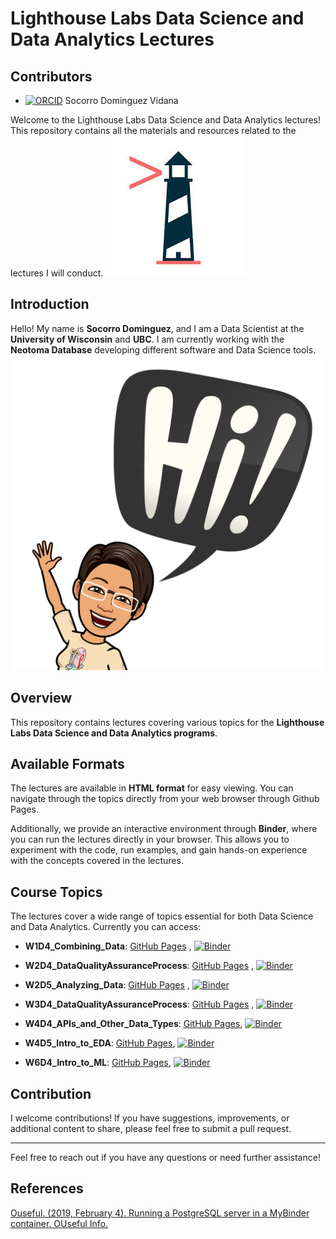 # Lighthouse Labs Data Science and Data Analytics Lectures

## Contributors

- [![ORCID](https://img.shields.io/badge/orcid-0000--0002--7926--4935-brightgreen.svg)](https://orcid.org/0000-0002-7926-4935) Socorro Dominguez Vidana

Welcome to the Lighthouse Labs Data Science and Data Analytics lectures! This repository contains all the materials and resources related to the lectures I will conduct.
![Logo](img/lhl.jpeg)

## Introduction

Hello! My name is **Socorro Dominguez**, and I am a Data Scientist at the **University of Wisconsin** and **UBC**. I am currently working with the **Neotoma Database** developing different software and Data Science tools.
![hi](img/hi.png)

## Overview

This repository contains lectures covering various topics for the **Lighthouse Labs Data Science and Data Analytics programs**.

## Available Formats

The lectures are available in **HTML format** for easy viewing. You can navigate through the topics directly from your web browser through Github Pages.

Additionally, we provide an interactive environment through **Binder**, where you can run the lectures directly in your browser. This allows you to experiment with the code, run examples, and gain hands-on experience with the concepts covered in the lectures.

## Course Topics

The lectures cover a wide range of topics essential for both Data Science and Data Analytics. Currently you can access:

- **W1D4_Combining_Data**: [GitHub Pages](https://ht-data.com/LHL_Lectures/lectures/W1D4_Combining_Data.html) , [![Binder](https://mybinder.org/badge_logo.svg)](https://mybinder.org/v2/gh/sedv8808/LHL_Lectures/main?labpath=W1D4%2FW1D4_Combining_Data.ipynb)

- **W2D4_DataQualityAssuranceProcess**: [GitHub Pages](https://ht-data.com/LHL_Lectures/lectures/W2D4_DataQualityAssuranceProcess.html) , [![Binder](https://mybinder.org/badge_logo.svg)](https://mybinder.org/v2/gh/sedv8808/LHL_Lectures/main?labpath=W2D4%2FW2D4_DataQualityAssuranceProcess.ipynb)

- **W2D5_Analyzing_Data**: [GitHub Pages](https://ht-data.com/LHL_Lectures/lectures/W2D5_Analyzing_Data.html) , [![Binder](https://mybinder.org/badge_logo.svg)](https://mybinder.org/v2/gh/sedv8808/LHL_Lectures/main?labpath=W2D5%2FW2D5_Analyzing_Data.ipynb)

- **W3D4_DataQualityAssuranceProcess**: [GitHub Pages](https://ht-data.com/LHL_Lectures/lectures/W3D4_PythonProgrammingII.html) , [![Binder](https://mybinder.org/badge_logo.svg)](https://mybinder.org/v2/gh/sedv8808/LHL_Lectures/main?labpath=W3D4%2FW3D4_W3D4_PythonProgrammingII.ipynb)

- **W4D4_APIs_and_Other_Data_Types**: [GitHub Pages](https://ht-data.com/LHL_Lectures/lectures/W4D4_APIs_and_Other_Data_Types.html), [![Binder](https://mybinder.org/badge_logo.svg)](https://mybinder.org/v2/gh/sedv8808/LHL_Lectures/main?labpath=W4D4%2FW4D4_APIs_and_Other_Data_Types.ipynb)

- **W4D5_Intro_to_EDA**: [GitHub Pages](https://ht-data.com/LHL_Lectures/lectures/W4D5_Intro_to_EDA.html), [![Binder](https://mybinder.org/badge_logo.svg)](https://mybinder.org/v2/gh/sedv8808/LHL_Lectures/main?labpath=W4D5%2FW4D5_Intro_to_EDA.ipynb)

- **W6D4_Intro_to_ML**: [GitHub Pages](https://ht-data.com/LHL_Lectures/lectures/W6D4_Intro_to_ML.html), [![Binder](https://mybinder.org/badge_logo.svg)](https://mybinder.org/v2/gh/sedv8808/LHL_Lectures/main?labpath=W6D4%2FW6D4_Intro_to_ML.ipynb)

## Contribution

I welcome contributions! If you have suggestions, improvements, or additional content to share, please feel free to submit a pull request.

---

Feel free to reach out if you have any questions or need further assistance!

## References

[Ouseful. (2019, February 4). Running a PostgreSQL server in a MyBinder container. OUseful Info.](https://blog.ouseful.info/2019/02/04/running-a-postgresql-server-in-a-mybinder-container/)